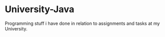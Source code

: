 # University-Java
Programming stuff i have done in relation to assignments and tasks at my University.
